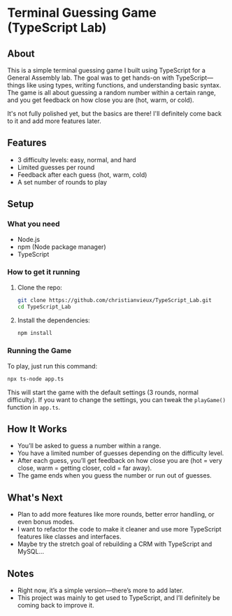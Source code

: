 # Terminal Guessing Game (TypeScript Lab)

## About

This is a simple terminal guessing game I built using TypeScript for a General Assembly lab. The goal was to get hands-on with TypeScript—things like using types, writing functions, and understanding basic syntax. The game is all about guessing a random number within a certain range, and you get feedback on how close you are (hot, warm, or cold).

It's not fully polished yet, but the basics are there! I'll definitely come back to it and add more features later.

## Features

* 3 difficulty levels: easy, normal, and hard
* Limited guesses per round
* Feedback after each guess (hot, warm, cold)
* A set number of rounds to play

## Setup

### What you need

* Node.js
* npm (Node package manager)
* TypeScript

### How to get it running

1. Clone the repo:

   ```bash
   git clone https://github.com/christianvieux/TypeScript_Lab.git
   cd TypeScript_Lab
   ```

2. Install the dependencies:

   ```bash
   npm install
   ```

### Running the Game

To play, just run this command:

```bash
npx ts-node app.ts
```

This will start the game with the default settings (3 rounds, normal difficulty). If you want to change the settings, you can tweak the `playGame()` function in `app.ts`.

## How It Works

* You’ll be asked to guess a number within a range.
* You have a limited number of guesses depending on the difficulty level.
* After each guess, you’ll get feedback on how close you are (hot = very close, warm = getting closer, cold = far away).
* The game ends when you guess the number or run out of guesses.

## What's Next

* Plan to add more features like more rounds, better error handling, or even bonus modes.
* I want to refactor the code to make it cleaner and use more TypeScript features like classes and interfaces.
* Maybe try the stretch goal of rebuilding a CRM with TypeScript and MySQL...

## Notes

* Right now, it’s a simple version—there’s more to add later.
* This project was mainly to get used to TypeScript, and I’ll definitely be coming back to improve it.
